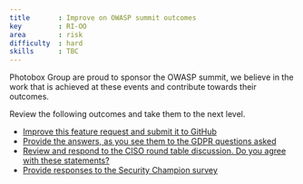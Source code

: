 ```yaml
---
title       : Improve on OWASP summit outcomes
key         : RI-OO
area        : risk
difficulty  : hard
skills      : TBC
---
```


Photobox Group are proud to sponsor the OWASP summit, we believe in the work that is achieved at these events and contribute towards their outcomes.

Review the following outcomes and take them to the next level.

- [Improve this feature request and submit it to GitHub](https://owaspsummit.org/Outcomes/GitHub-Security-Feature-Request.html)
- [Provide the answers, as you see them to the GDPR questions asked](https://owaspsummit.org/Outcomes/CISO/GDPR-letter.html)
- [Review and respond to the CISO round table discussion. Do you agree with these statements?](https://owaspsummit.org/Outcomes/CISO/CISO-Round-Table.html)
- [Provide responses to the Security Champion survey](https://owaspsummit.org/Outcomes/Security-Champions/Security-Champions.html)